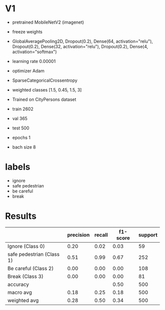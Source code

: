 # V1

- pretrained MobileNetV2 (imagenet)
- freeze weights
- GlobalAveragePooling2D, Dropout(0.2), Dense(64, activation="relu"), Dropout(0.2), Dense(32, activation="relu"), Dropout(0.2), Dense(4, activation="softmax")
- learning rate 0.00001
- optimizer Adam
- SparseCategoricalCrossentropy
- weighted classes [1.5, 0.45, 1.5, 3]

- Trained on CityPersons dataset
- train 2602
- val 365
- test 500
- epochs 1
- bach size 8

# labels
- ignore
- safe pedestrian
- be careful
- break


# Results

|                           | precision | recall | f1-score | support |
|---------------------------|-----------|--------|----------|---------|
| Ignore (Class 0)          | 0.20      | 0.02   | 0.03     | 59      |
| safe pedestrian (Class 1) | 0.51      | 0.99   | 0.67     | 252     |
| Be careful (Class 2)      | 0.00      | 0.00   | 0.00     | 108     |
| Break (Class 3)           | 0.00      | 0.00   | 0.00     | 81      |
| accuracy                  |           |        | 0.50     | 500     |
| macro avg                 | 0.18      | 0.25   | 0.18     | 500     |
| weighted avg              | 0.28      | 0.50   | 0.34     | 500     |
